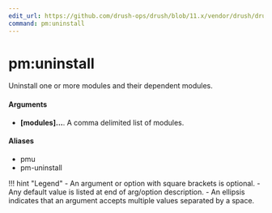 ```yaml
---
edit_url: https://github.com/drush-ops/drush/blob/11.x/vendor/drush/drush/src/Drupal/Commands/pm/PmCommands.php
command: pm:uninstall
---
```

# pm:uninstall

Uninstall one or more modules and their dependent modules.

#### Arguments

- **[modules]...**. A comma delimited list of modules.

#### Aliases

- pmu
- pm-uninstall

!!! hint "Legend"
    - An argument or option with square brackets is optional.
    - Any default value is listed at end of arg/option description.
    - An ellipsis indicates that an argument accepts multiple values separated by a space.